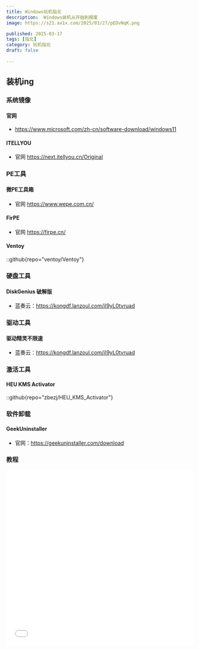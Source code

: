 ```yaml
---
title: Windows玩机指北 
description:  Windows装机从开始到报废
image: https://s21.ax1x.com/2025/03/27/pEDvNqK.png

published: 2025-03-17
tags: [指北]
category: 玩机指北
draft: false
 
---
```


## 装机ing

### 系统镜像

#### 官网

* <https://www.microsoft.com/zh-cn/software-download/windows11>

#### ITELLYOU

* 官网 <https://next.itellyou.cn/Original>

### PE工具

#### 微PE工具箱

* 官网  <https://www.wepe.com.cn/>

#### FirPE

* 官网  <https://firpe.cn/>

#### Ventoy

::github{repo="ventoy/Ventoy"}

### 硬盘工具

#### DiskGenius 破解版

* 蓝奏云：<https://kongdf.lanzoul.com/iI9yL0tvruad>

### 驱动工具

#### 驱动精灵不限速

* 蓝奏云：<https://kongdf.lanzoul.com/iI9yL0tvruad>

### 激活工具

#### HEU KMS Activator

::github{repo="zbezj/HEU_KMS_Activator"}

### 软件卸载

#### GeekUninstaller

* 官网：<https://geekuninstaller.com/download>

### 教程

<iframe width="100%" height="468" src="//player.bilibili.com/player.html?bvid=BV1vT4y1n7JX&p=1&autoplay=0&muted=0&danmaku=false" scrolling="no" border="0" frameborder="no" framespacing="0" allowfullscreen="true"> </iframe>
